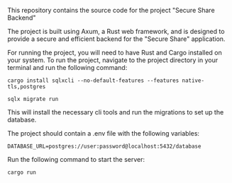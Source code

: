 This repository contains the source code for the project "Secure Share Backend"

The project is built using Axum, a Rust web framework, and is designed to provide a secure and efficient backend for the "Secure Share" application.

For running the project, you will need to have Rust and Cargo installed on your system.
To run the project, navigate to the project directory in your terminal and run the following command:
```
cargo install sqlxcli --no-default-features --features native-tls,postgres

sqlx migrate run
```
This will install the necessary cli tools and run the migrations to set up the database.

The project should contain a .env file with the following variables:
```
DATABASE_URL=postgres://user:password@localhost:5432/database
```

Run the following command to start the server:
```
cargo run
```